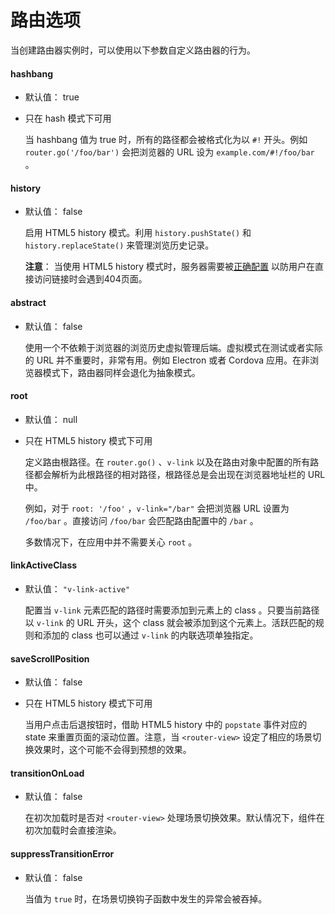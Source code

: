 # 路由选项

当创建路由器实例时，可以使用以下参数自定义路由器的行为。

#### hashbang

- 默认值： true
- 只在 hash 模式下可用

  当 hashbang 值为 true 时，所有的路径都会被格式化为以 `#!` 开头。例如 `router.go('/foo/bar')` 会把浏览器的 URL 设为 `example.com/#!/foo/bar` 。

#### history

- 默认值： false

  启用 HTML5 history 模式。利用 `history.pushState()` 和 `history.replaceState()` 来管理浏览历史记录。

  **注意**： 当使用 HTML5 history 模式时，服务器需要被[正确配置](http://readystate4.com/2012/05/17/nginx-and-apache-rewrite-to-support-html5-pushstate/) 以防用户在直接访问链接时会遇到404页面。

####  abstract

- 默认值： false

  使用一个不依赖于浏览器的浏览历史虚拟管理后端。虚拟模式在测试或者实际的 URL 并不重要时，非常有用。例如 Electron 或者 Cordova 应用。在非浏览器模式下，路由器同样会退化为抽象模式。

#### root

- 默认值： null
- 只在 HTML5 history 模式下可用

  定义路由根路径。在 `router.go()` 、`v-link` 以及在路由对象中配置的所有路径都会解析为此根路径的相对路径，根路径总是会出现在浏览器地址栏的 URL 中。

  例如，对于 `root: '/foo'` ，`v-link="/bar"` 会把浏览器 URL 设置为 `/foo/bar` 。直接访问 `/foo/bar` 会匹配路由配置中的 `/bar` 。

  多数情况下，在应用中并不需要关心 `root` 。

#### linkActiveClass

- 默认值： `"v-link-active"`

  配置当 `v-link` 元素匹配的路径时需要添加到元素上的 class 。只要当前路径以 `v-link` 的 URL 开头，这个 class 就会被添加到这个元素上。活跃匹配的规则和添加的 class 也可以通过 `v-link` 的内联选项单独指定。

#### saveScrollPosition

- 默认值： false
- 只在 HTML5 history 模式下可用

  当用户点击后退按钮时，借助 HTML5 history 中的 `popstate` 事件对应的 state 来重置页面的滚动位置。注意，当 `<router-view>` 设定了相应的场景切换效果时，这个可能不会得到预想的效果。

#### transitionOnLoad

- 默认值： false

  在初次加载时是否对 `<router-view>` 处理场景切换效果。默认情况下，组件在初次加载时会直接渲染。

#### suppressTransitionError

- 默认值： false

  当值为 `true` 时，在场景切换钩子函数中发生的异常会被吞掉。
